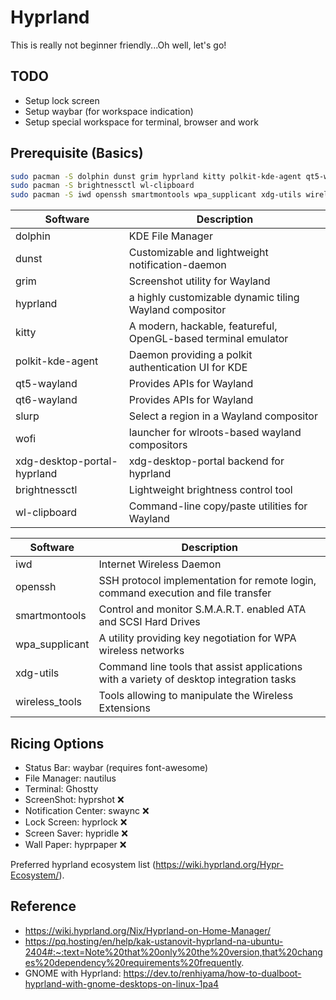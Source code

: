 # Hyprland

This is really not beginner friendly...Oh well, let's go!

## TODO

- Setup lock screen
- Setup waybar (for workspace indication)
- Setup special workspace for terminal, browser and work

## Prerequisite (Basics)

```bash
sudo pacman -S dolphin dunst grim hyprland kitty polkit-kde-agent qt5-wayland qt6-wayland wofi slurp xdg-desktop-portal-hyprland
sudo pacman -S brightnessctl wl-clipboard
sudo pacman -S iwd openssh smartmontools wpa_supplicant xdg-utils wireless_tools
```

Software | Description
---|---
dolphin                       | KDE File Manager
dunst                         | Customizable and lightweight notification-daemon
grim                          | Screenshot utility for Wayland
hyprland                      | a highly customizable dynamic tiling Wayland compositor
kitty                         | A modern, hackable, featureful, OpenGL-based terminal emulator
polkit-kde-agent              | Daemon providing a polkit authentication UI for KDE
qt5-wayland                   | Provides APIs for Wayland
qt6-wayland                   | Provides APIs for Wayland
slurp                         | Select a region in a Wayland compositor
wofi                          | launcher for wlroots-based wayland compositors
xdg-desktop-portal-hyprland   | xdg-desktop-portal backend for hyprland
brightnessctl                 | Lightweight brightness control tool
wl-clipboard                  | Command-line copy/paste utilities for Wayland

Software | Description
---|---
iwd              | Internet Wireless Daemon
openssh          | SSH protocol implementation for remote login, command execution and file transfer
smartmontools    | Control and monitor S.M.A.R.T. enabled ATA and SCSI Hard Drives
wpa_supplicant   | A utility providing key negotiation for WPA wireless networks
xdg-utils        | Command line tools that assist applications with a variety of desktop integration tasks
wireless_tools   | Tools allowing to manipulate the Wireless Extensions

## Ricing Options

- Status Bar: waybar (requires font-awesome)
- File Manager: nautilus
- Terminal: Ghostty
- ScreenShot: hyprshot ❌
- Notification Center: swaync ❌
- Lock Screen: hyprlock ❌
- Screen Saver: hypridle ❌
- Wall Paper: hyprpaper ❌

Preferred hyprland ecosystem list (https://wiki.hyprland.org/Hypr-Ecosystem/).

## Reference

- https://wiki.hyprland.org/Nix/Hyprland-on-Home-Manager/
- https://pq.hosting/en/help/kak-ustanovit-hyprland-na-ubuntu-2404#:~:text=Note%20that%20only%20the%20version,that%20changes%20dependency%20requirements%20frequently.
- GNOME with Hyprland: https://dev.to/renhiyama/how-to-dualboot-hyprland-with-gnome-desktops-on-linux-1pa4
